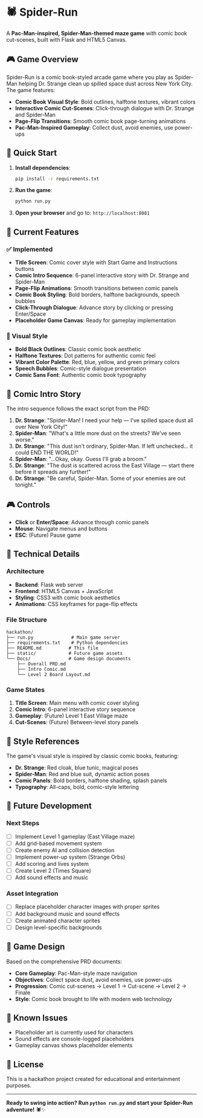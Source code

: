 # 🕷️ Spider-Run

A **Pac-Man-inspired, Spider-Man-themed maze game** with comic book cut-scenes, built with Flask and HTML5 Canvas.

## 🎮 Game Overview

Spider-Run is a comic book-styled arcade game where you play as Spider-Man helping Dr. Strange clean up spilled space dust across New York City. The game features:

- **Comic Book Visual Style**: Bold outlines, halftone textures, vibrant colors
- **Interactive Comic Cut-Scenes**: Click-through dialogue with Dr. Strange and Spider-Man
- **Page-Flip Transitions**: Smooth comic book page-turning animations
- **Pac-Man-Inspired Gameplay**: Collect dust, avoid enemies, use power-ups

## 🚀 Quick Start

1. **Install dependencies**:
   ```bash
   pip install -r requirements.txt
   ```

2. **Run the game**:
   ```bash
   python run.py
   ```

3. **Open your browser** and go to: `http://localhost:8081`

## 🎯 Current Features

### ✅ Implemented
- **Title Screen**: Comic cover style with Start Game and Instructions buttons
- **Comic Intro Sequence**: 6-panel interactive story with Dr. Strange and Spider-Man
- **Page-Flip Animations**: Smooth transitions between comic panels
- **Comic Book Styling**: Bold borders, halftone backgrounds, speech bubbles
- **Click-Through Dialogue**: Advance story by clicking or pressing Enter/Space
- **Placeholder Game Canvas**: Ready for gameplay implementation

### 🎨 Visual Style
- **Bold Black Outlines**: Classic comic book aesthetic
- **Halftone Textures**: Dot patterns for authentic comic feel
- **Vibrant Color Palette**: Red, blue, yellow, and green primary colors
- **Speech Bubbles**: Comic-style dialogue presentation
- **Comic Sans Font**: Authentic comic book typography

## 📖 Comic Intro Story

The intro sequence follows the exact script from the PRD:

1. **Dr. Strange**: "Spider-Man! I need your help — I've spilled space dust all over New York City!"
2. **Spider-Man**: "What's a little more dust on the streets? We've seen worse."
3. **Dr. Strange**: "This dust isn't ordinary, Spider-Man. If left unchecked... it could END THE WORLD!"
4. **Spider-Man**: "...Okay, okay. Guess I'll grab a broom."
5. **Dr. Strange**: "The dust is scattered across the East Village — start there before it spreads any further!"
6. **Dr. Strange**: "Be careful, Spider-Man. Some of your enemies are out tonight."

## 🎮 Controls

- **Click** or **Enter/Space**: Advance through comic panels
- **Mouse**: Navigate menus and buttons
- **ESC**: (Future) Pause game

## 🔧 Technical Details

### Architecture
- **Backend**: Flask web server
- **Frontend**: HTML5 Canvas + JavaScript
- **Styling**: CSS3 with comic book aesthetics
- **Animations**: CSS keyframes for page-flip effects

### File Structure
```
hackathon/
├── run.py              # Main game server
├── requirements.txt    # Python dependencies
├── README.md          # This file
├── static/            # Future game assets
└── Docs/              # Game design documents
    ├── Overall PRD.md
    ├── Intro Comic.md
    └── Level 2 Board Layout.md
```

### Game States
1. **Title Screen**: Main menu with comic cover styling
2. **Comic Intro**: 6-panel interactive story sequence
3. **Gameplay**: (Future) Level 1 East Village maze
4. **Cut-Scenes**: (Future) Between-level story panels

## 🎨 Style References

The game's visual style is inspired by classic comic books, featuring:
- **Dr. Strange**: Red cloak, blue tunic, magical poses
- **Spider-Man**: Red and blue suit, dynamic action poses
- **Comic Panels**: Bold borders, halftone shading, splash panels
- **Typography**: All-caps, bold, comic-style lettering

## 🚧 Future Development

### Next Steps
- [ ] Implement Level 1 gameplay (East Village maze)
- [ ] Add grid-based movement system
- [ ] Create enemy AI and collision detection
- [ ] Implement power-up system (Strange Orbs)
- [ ] Add scoring and lives system
- [ ] Create Level 2 (Times Square)
- [ ] Add sound effects and music

### Asset Integration
- [ ] Replace placeholder character images with proper sprites
- [ ] Add background music and sound effects
- [ ] Create animated character sprites
- [ ] Design level-specific backgrounds

## 🎯 Game Design

Based on the comprehensive PRD documents:
- **Core Gameplay**: Pac-Man-style maze navigation
- **Objectives**: Collect space dust, avoid enemies, use power-ups
- **Progression**: Comic cut-scenes → Level 1 → Cut-scene → Level 2 → Finale
- **Style**: Comic book brought to life with modern web technology

## 🐛 Known Issues

- Placeholder art is currently used for characters
- Sound effects are console-logged placeholders
- Gameplay canvas shows placeholder elements

## 📝 License

This is a hackathon project created for educational and entertainment purposes.

---

**Ready to swing into action? Run `python run.py` and start your Spider-Run adventure!** 🕷️✨


